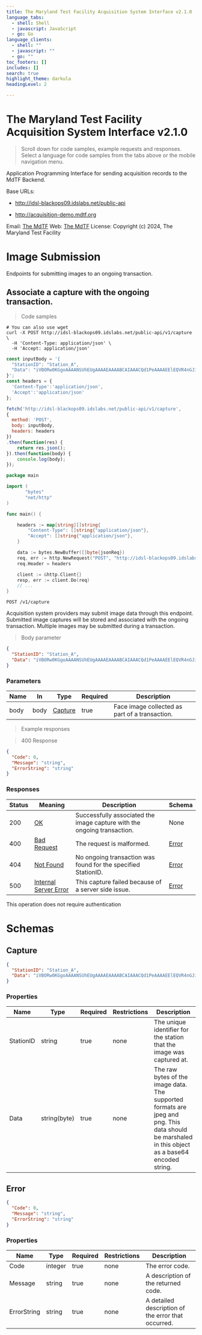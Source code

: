 ```yaml
---
title: The Maryland Test Facility Acquisition System Interface v2.1.0
language_tabs:
  - shell: Shell
  - javascript: JavaScript
  - go: Go
language_clients:
  - shell: ""
  - javascript: ""
  - go: ""
toc_footers: []
includes: []
search: true
highlight_theme: darkula
headingLevel: 2

---
```


<!-- Generator: Widdershins v4.0.1 -->

<h1 id="the-maryland-test-facility-acquisition-system-interface">The Maryland Test Facility Acquisition System Interface v2.1.0</h1>

> Scroll down for code samples, example requests and responses. Select a language for code samples from the tabs above or the mobile navigation menu.

Application Programming Interface for sending acquisition records to the MdTF Backend.

Base URLs:

* <a href="http://idsl-blackops09.idslabs.net/public-api">http://idsl-blackops09.idslabs.net/public-api</a>

* <a href="http://acquisition-demo.mdtf.org">http://acquisition-demo.mdtf.org</a>

Email: <a href="mailto:rally@mdtf.org">The MdTF</a> Web: <a href="https://mdtf.org">The MdTF</a> 
 License: Copyright (c) 2024, The Maryland Test Facility

<h1 id="the-maryland-test-facility-acquisition-system-interface-image-submission">Image Submission</h1>

Endpoints for submitting images to an ongoing transaction.

## Associate a capture with the ongoing transaction.

<a id="opIdCapture"></a>

> Code samples

```shell
# You can also use wget
curl -X POST http://idsl-blackops09.idslabs.net/public-api/v1/capture \
  -H 'Content-Type: application/json' \
  -H 'Accept: application/json'

```

```javascript
const inputBody = '{
  "StationID": "Station_A",
  "Data": "iVBORw0KGgoAAAANSUhEUgAAAAEAAAABCAIAAACQd1PeAAAAEElEQVR4nGJiYGAABAAA//8ADAADcZGLFwAAAABJRU5ErkJggg=="
}';
const headers = {
  'Content-Type':'application/json',
  'Accept':'application/json'
};

fetch('http://idsl-blackops09.idslabs.net/public-api/v1/capture',
{
  method: 'POST',
  body: inputBody,
  headers: headers
})
.then(function(res) {
    return res.json();
}).then(function(body) {
    console.log(body);
});

```

```go
package main

import (
       "bytes"
       "net/http"
)

func main() {

    headers := map[string][]string{
        "Content-Type": []string{"application/json"},
        "Accept": []string{"application/json"},
    }

    data := bytes.NewBuffer([]byte{jsonReq})
    req, err := http.NewRequest("POST", "http://idsl-blackops09.idslabs.net/public-api/v1/capture", data)
    req.Header = headers

    client := &http.Client{}
    resp, err := client.Do(req)
    // ...
}

```

`POST /v1/capture`

Acquisition system providers may submit image data through this endpoint. Submitted image captures will be
stored and associated with the ongoing transaction. Multiple images may be submitted during a transaction.

> Body parameter

```json
{
  "StationID": "Station_A",
  "Data": "iVBORw0KGgoAAAANSUhEUgAAAAEAAAABCAIAAACQd1PeAAAAEElEQVR4nGJiYGAABAAA//8ADAADcZGLFwAAAABJRU5ErkJggg=="
}
```

<h3 id="associate-a-capture-with-the-ongoing-transaction.-parameters">Parameters</h3>

|Name|In|Type|Required|Description|
|---|---|---|---|---|
|body|body|[Capture](#schemacapture)|true|Face image collected as part of a transaction.|

> Example responses

> 400 Response

```json
{
  "Code": 0,
  "Message": "string",
  "ErrorString": "string"
}
```

<h3 id="associate-a-capture-with-the-ongoing-transaction.-responses">Responses</h3>

|Status|Meaning|Description|Schema|
|---|---|---|---|
|200|[OK](https://tools.ietf.org/html/rfc7231#section-6.3.1)|Successfully associated the image capture with the ongoing transaction.|None|
|400|[Bad Request](https://tools.ietf.org/html/rfc7231#section-6.5.1)|The request is malformed.|[Error](#schemaerror)|
|404|[Not Found](https://tools.ietf.org/html/rfc7231#section-6.5.4)|No ongoing transaction was found for the specified StationID.|[Error](#schemaerror)|
|500|[Internal Server Error](https://tools.ietf.org/html/rfc7231#section-6.6.1)|This capture failed because of a server side issue.|[Error](#schemaerror)|

<aside class="success">
This operation does not require authentication
</aside>

# Schemas

<h2 id="tocS_Capture">Capture</h2>
<!-- backwards compatibility -->
<a id="schemacapture"></a>
<a id="schema_Capture"></a>
<a id="tocScapture"></a>
<a id="tocscapture"></a>

```json
{
  "StationID": "Station_A",
  "Data": "iVBORw0KGgoAAAANSUhEUgAAAAEAAAABCAIAAACQd1PeAAAAEElEQVR4nGJiYGAABAAA//8ADAADcZGLFwAAAABJRU5ErkJggg=="
}

```

### Properties

|Name|Type|Required|Restrictions|Description|
|---|---|---|---|---|
|StationID|string|true|none|The unique identifier for the station that the image was captured at.|
|Data|string(byte)|true|none|The raw bytes of the image data. The supported formats are jpeg and png. This data should be marshaled in this object as a base64 encoded string.|

<h2 id="tocS_Error">Error</h2>
<!-- backwards compatibility -->
<a id="schemaerror"></a>
<a id="schema_Error"></a>
<a id="tocSerror"></a>
<a id="tocserror"></a>

```json
{
  "Code": 0,
  "Message": "string",
  "ErrorString": "string"
}

```

### Properties

|Name|Type|Required|Restrictions|Description|
|---|---|---|---|---|
|Code|integer|true|none|The error code.|
|Message|string|true|none|A description of the returned code.|
|ErrorString|string|true|none|A detailed description of the error that occurred.|

